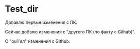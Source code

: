 ﻿# Test_dir

Добавлю первые изменения с ПК.

Сейчас добвлю изменения с "другого ПК (по факту с Githab)".

C "pull'ил" изменения с Github.
